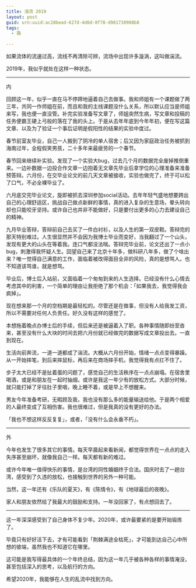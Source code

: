 ```yaml
---
title: 湍流 2019
layout: post
guid: urn:uuid:ac28bead-627d-4d6d-8f78-d981730908b8
tags:
  - 路
  
---
```

  
如果流体的流速过高，流线不再清除可辨，流场中出现许多漩涡，这叫做湍流。

2019年，我似乎就处在这样一种状态。

---

内

回顾这一年，似乎一直在马不停蹄地逼着自己去做事。我和师姐有一个课题做了两三年，共同一作师姐在前，而且和我的主线课题没什么关系，所以默认应当是师姐来写，我也便一直没管。补完实验准备写文章了，师姐突然生病，写文章和投稿的任务便霸王硬上弓般的落在了我的头上。于是从去年年底到今年年初，便在写这篇文章、以及为了验证一个事后证明是假阳性的结果的实验中度过。

春节前室友毕业，自己一人搬到了阴冷的单人宿舍；后又因为家庭政治任务被抓到海南过年，全程假笑男孩，二十多年来最疲劳的一个春节。

春节回来继续补实验。发现了一个实验大bug，过去几个月的数据完全废掉推倒重来。一边补数据一边投合作文章一边抱着无文章先毕业后拿学位的心理准备来准备预答辩。六月份，在交毕业论文的前几天文章被接收，实验也做完了，终于可以松了口气，不必全裸毕业了。

六月底交完毕业论文，旋即被抓去深圳参加social活动。去年年轻气盛地想要跨出自己的心理舒适区，挑战自己做点新鲜的事情，真的进入复杂的生意场，晕头转向却也只能咬牙坚持。或许自己也并非不能做好，只是要付出更多的心力去建设自己的精神。

九月毕业答辩，答辩前自己去买了一件白衬衫，以及人生的第一双皮鞋。答辩完的那天特别难过。人生很显然并不会因为我博士毕业而变好，当我翻过了一个山头，发现有更大的山头在等着我。连口气都没法喘。答辩完毕业前，论文还出了一点小bug，刺激得我怀疑人生。回望自己来了北京十年多，做科研八年多，做了个啥出来？唯一觉得自己满意的工作，面临着被改得面目全非的风险，真的是想骂人。也不知道该骂谁，就是想骂。

毕业后，博士后入站前，又面临着一个匆匆到来的人生选择。已经没有什么心情去考虑其中的利害，一个简单的理由让我拒绝了那个机会：「如果我去，我觉得我会疯掉」。

现在想来那一个月的空档期是最轻松的。尽管还是在做事，但没有人给我发工资，所以不需要对任何人负责任。好久没有这样的感觉了。

本想拖着晚点办博士后的手续，但后来还是被逼着入了职。各种事情随即纷至沓来，甚至没有什么大块的时间去把六月份就已经做完的数据写成文章投出去。一直到现在。

生活向前奔流，一道一道都成了湍流。大概从六月份开始，情绪一点点变得暴躁。从一开始摔笔，到后来摔鼠标，再后来在商场摔手机，我觉得我有点扛不住了。

步子太大已经不是扯着蛋的问题了，感觉自己的生活秩序在一点点崩塌。在宿舍里喝酒，或是和朋友在一起时抽烟，或许是我这一年少有的放松方式。大部分时候，就只能打掉了牙往肚子里咽，晚上睡不着，或是早上不想醒来。

男友今年准备考研，无暇顾及我，我也没有那么多的能量输送给他。于是两个相爱的人最终变成了互相伤害。我也很难过，但是我真的没有更好的办法。

「我也不想这样反反复复」，或者，「没有什么会永垂不朽」。

---

外

今年也发生了很多其它的事情。每天早晨起来看新闻，都觉得世界在一点点的走入失序甚至崩坏，就像我自己一样。每天都有新的难过。

或许今年唯一值得快乐的事情，是台湾的同性婚姻终于合法。国庆时去了一趟台湾，感受到了久违的放松，也接触到世界的另外一种可能。

当然，这一年还有《乐队的夏天》，有《陈情令》，有《地球最后的夜晚》。

家人和朋友依然给了我最大的鼓励和支持。一年没回家了，有点想回去了。

---

这一年深深感受到了自己身体不复少年。2020年，或许最要紧的是要开始锻炼了。

毕竟只有好好活下去，才有可能看到「荆棘满途全枯死」，才可能到达自己心中所想的彼端，虽然我也不知道它在哪里。

这可能是我写得最具体的一个年终总结，因为这一年几乎被各种各样的事情淹没，甚至包括深入的思考，以及航行的方向。

希望2020年，我能够在人生的乱流中找到方向。

